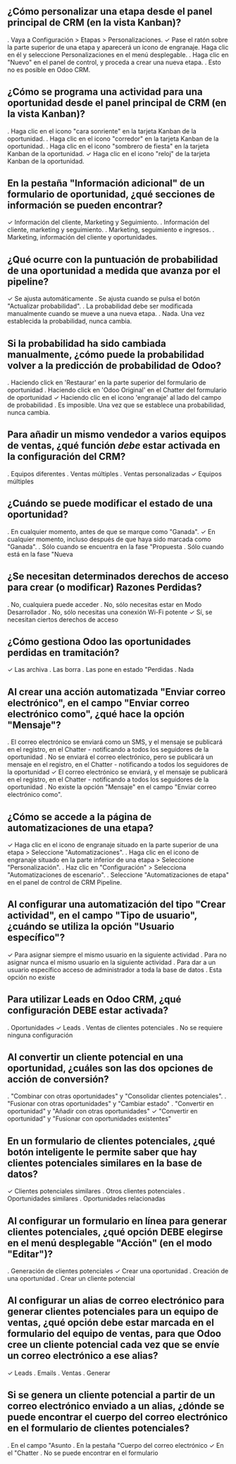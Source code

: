## ¿Cómo personalizar una etapa desde el panel principal de CRM (en la vista Kanban)?
. Vaya a Configuración > Etapas > Personalizaciones. 
✓ Pase el ratón sobre la parte superior de una etapa y aparecerá un icono de engranaje. Haga clic en él y seleccione Personalizaciones en el menú desplegable. 
. Haga clic en "Nuevo" en el panel de control, y proceda a crear una nueva etapa. 
. Esto no es posible en Odoo CRM.
## ¿Cómo se programa una actividad para una oportunidad desde el panel principal de CRM (en la vista Kanban)?
. Haga clic en el icono "cara sonriente" en la tarjeta Kanban de la oportunidad.
. Haga clic en el icono "corredor" en la tarjeta Kanban de la oportunidad.
. Haga clic en el icono "sombrero de fiesta" en la tarjeta Kanban de la oportunidad.
✓ Haga clic en el icono "reloj" de la tarjeta Kanban de la oportunidad.
## En la pestaña "Información adicional" de un formulario de oportunidad, ¿qué secciones de información se pueden encontrar?
✓ Información del cliente, Marketing y Seguimiento.
. Información del cliente, marketing y seguimiento.
. Marketing, seguimiento e ingresos.
. Marketing, información del cliente y oportunidades.
## ¿Qué ocurre con la puntuación de probabilidad de una oportunidad a medida que avanza por el pipeline?
✓ Se ajusta automáticamente
. Se ajusta cuando se pulsa el botón "Actualizar probabilidad".
. La probabilidad debe ser modificada manualmente cuando se mueve a una nueva etapa.
. Nada. Una vez establecida la probabilidad, nunca cambia.
## Si la probabilidad ha sido cambiada manualmente, ¿cómo puede la probabilidad volver a la predicción de probabilidad de Odoo?
. Haciendo click en 'Restaurar' en la parte superior del formulario de oportunidad
. Haciendo click en 'Odoo Original' en el Chatter del formulario de oportunidad
✓ Haciendo clic en el icono 'engranaje' al lado del campo de probabilidad
. Es imposible. Una vez que se establece una probabilidad, nunca cambia.
## Para añadir un mismo vendedor a varios equipos de ventas, ¿qué función *debe* estar activada en la configuración del CRM?
. Equipos diferentes
. Ventas múltiples
. Ventas personalizadas
✓ Equipos múltiples
## ¿Cuándo se puede modificar el estado de una oportunidad?
. En cualquier momento, antes de que se marque como "Ganada".
✓ En cualquier momento, incluso después de que haya sido marcada como "Ganada".
. Sólo cuando se encuentra en la fase "Propuesta
. Sólo cuando está en la fase "Nueva
## ¿Se necesitan determinados derechos de acceso para crear (o modificar) Razones Perdidas?
. No, cualquiera puede acceder
. No, sólo necesitas estar en Modo Desarrollador
. No, sólo necesitas una conexión Wi-Fi potente
✓ Sí, se necesitan ciertos derechos de acceso
## ¿Cómo gestiona Odoo las oportunidades perdidas en tramitación?
✓ Las archiva
. Las borra
. Las pone en estado "Perdidas
. Nada
## Al crear una acción automatizada "Enviar correo electrónico", en el campo "Enviar correo electrónico como", ¿qué hace la opción "Mensaje"?
. El correo electrónico se enviará como un SMS, y el mensaje se publicará en el registro, en el Chatter - notificando a todos los seguidores de la oportunidad
. No se enviará el correo electrónico, pero se publicará un mensaje en el registro, en el Chatter - notificando a todos los seguidores de la oportunidad
✓ El correo electrónico se enviará, y el mensaje se publicará en el registro, en el Chatter - notificando a todos los seguidores de la oportunidad
. No existe la opción "Mensaje" en el campo "Enviar correo electrónico como".
##  ¿Cómo se accede a la página de automatizaciones de una etapa?
✓ Haga clic en el icono de engranaje situado en la parte superior de una etapa > Seleccione "Automatizaciones".
. Haga clic en el icono de engranaje situado en la parte inferior de una etapa > Seleccione "Personalización".
. Haz clic en "Configuración" > Selecciona "Automatizaciones de escenario".
. Seleccione "Automatizaciones de etapa" en el panel de control de CRM Pipeline.
## Al configurar una automatización del tipo "Crear actividad", en el campo "Tipo de usuario", ¿cuándo se utiliza la opción "Usuario específico"?
✓ Para asignar siempre el mismo usuario en la siguiente actividad
. Para no asignar nunca el mismo usuario en la siguiente actividad
. Para dar a un usuario específico acceso de administrador a toda la base de datos
. Esta opción no existe
## Para utilizar Leads en Odoo CRM, ¿qué configuración DEBE estar activada?
. Oportunidades
✓ Leads
. Ventas de clientes potenciales
. No se requiere ninguna configuración
## Al convertir un cliente potencial en una oportunidad, ¿cuáles son las dos opciones de acción de conversión?
. "Combinar con otras oportunidades" y "Consolidar clientes potenciales".
. "Fusionar con otras oportunidades" y "Cambiar estado"
. "Convertir en oportunidad" y "Añadir con otras oportunidades"
✓ "Convertir en oportunidad" y "Fusionar con oportunidades existentes"
## En un formulario de clientes potenciales, ¿qué botón inteligente le permite saber que hay clientes potenciales similares en la base de datos?
✓ Clientes potenciales similares
. Otros clientes potenciales
. Oportunidades similares
. Oportunidades relacionadas
## Al configurar un formulario en línea para generar clientes potenciales, ¿qué opción DEBE elegirse en el menú desplegable "Acción" (en el modo "Editar")?
. Generación de clientes potenciales
✓ Crear una oportunidad
. Creación de una oportunidad
. Crear un cliente potencial
## Al configurar un alias de correo electrónico para generar clientes potenciales para un equipo de ventas, ¿qué opción debe estar marcada en el formulario del equipo de ventas, para que Odoo cree un cliente potencial cada vez que se envíe un correo electrónico a ese alias?
✓ Leads
. Emails
. Ventas
. Generar
## Si se genera un cliente potencial a partir de un correo electrónico enviado a un alias, ¿dónde se puede encontrar el cuerpo del correo electrónico en el formulario de clientes potenciales?
. En el campo "Asunto
. En la pestaña "Cuerpo del correo electrónico
✓ En el "Chatter
. No se puede encontrar en el formulario
